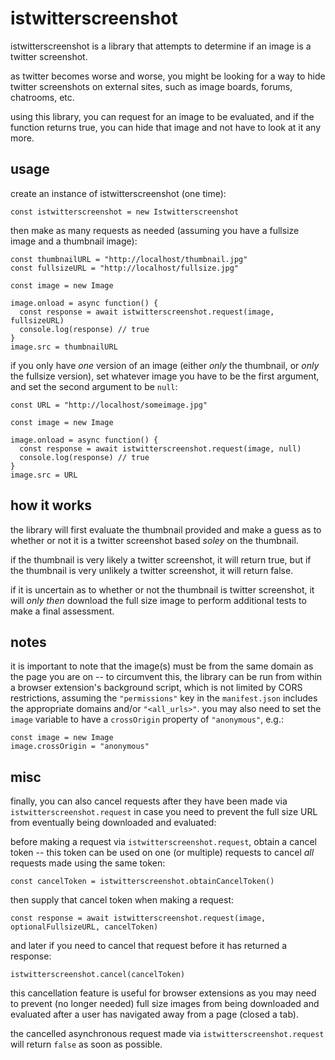 # istwitterscreenshot

istwitterscreenshot is a library that attempts to determine if an image is a twitter screenshot.

as twitter becomes worse and worse, you might be looking for a way to hide twitter screenshots on external sites, such as image boards, forums, chatrooms, etc. 

using this library, you can request for an image to be evaluated, and if the function returns true, you can hide that image and not have to look at it any more.

## usage

create an instance of istwitterscreenshot (one time):

    const istwitterscreenshot = new Istwitterscreenshot
    
then make as many requests as needed (assuming you have a fullsize image and a thumbnail image):

    const thumbnailURL = "http://localhost/thumbnail.jpg"
    const fullsizeURL = "http://localhost/fullsize.jpg"

    const image = new Image

    image.onload = async function() {
      const response = await istwitterscreenshot.request(image, fullsizeURL)
      console.log(response) // true
    }
    image.src = thumbnailURL
    
if you only have *one* version of an image (either *only* the thumbnail, or *only* the fullsize version), set whatever image you have to be the first argument, and set the second argument to be `null`: 

    const URL = "http://localhost/someimage.jpg"
    
    const image = new Image

    image.onload = async function() {
      const response = await istwitterscreenshot.request(image, null)
      console.log(response) // true
    }
    image.src = URL
    
## how it works

the library will first evaluate the thumbnail provided and make a guess as to whether or not it is a twitter screenshot based *soley* on the thumbnail.

if the thumbnail is very likely a twitter screenshot, it will return true, but if the thumbnail is very unlikely a twitter screenshot, it will return false.

if it is uncertain as to whether or not the thumbnail is twitter screenshot, it will *only then* download the full size image to perform additional tests to make a final assessment.
    
## notes

it is important to note that the image(s) must be from the same domain as the page you are on -- to circumvent this, the library can be run from within a browser extension's background script, which is not limited by CORS restrictions, assuming the `"permissions"` key in the `manifest.json` includes the appropriate domains and/or `"<all_urls>"`. you may also need to set the `image` variable to have a `crossOrigin` property of `"anonymous"`, e.g.:

    const image = new Image
    image.crossOrigin = "anonymous"

## misc

finally, you can also cancel requests after they have been made via `istwitterscreenshot.request` in case you need to prevent the full size URL from eventually being downloaded and evaluated:

before making a request via `istwitterscreenshot.request`, obtain a cancel token -- this token can be used on one (or multiple) requests to cancel *all* requests made using the same token:

    const cancelToken = istwitterscreenshot.obtainCancelToken()
    
then supply that cancel token when making a request:

    const response = await istwitterscreenshot.request(image, optionalFullsizeURL, cancelToken)
    
and later if you need to cancel that request before it has returned a response:

    istwitterscreenshot.cancel(cancelToken)
    
this cancellation feature is useful for browser extensions as you may need to prevent (no longer needed) full size images from being downloaded and evaluated after a user has navigated away from a page (closed a tab).

the cancelled asynchronous request made via `istwitterscreenshot.request` will return `false` as soon as possible.

